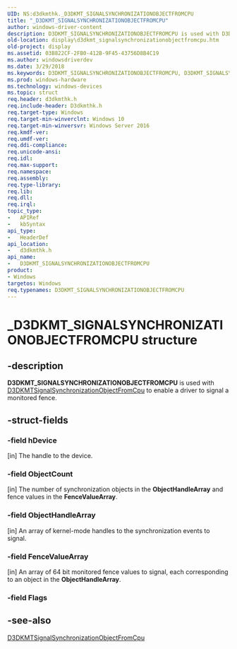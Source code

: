 ```yaml
---
UID: NS:d3dkmthk._D3DKMT_SIGNALSYNCHRONIZATIONOBJECTFROMCPU
title: "_D3DKMT_SIGNALSYNCHRONIZATIONOBJECTFROMCPU"
author: windows-driver-content
description: D3DKMT_SIGNALSYNCHRONIZATIONOBJECTFROMCPU is used with D3DKMTSignalSynchronizationObjectFromCpu to enable a driver to signal a monitored fence.
old-location: display\d3dkmt_signalsynchronizationobjectfromcpu.htm
old-project: display
ms.assetid: 03B822CF-2FB0-412B-9F45-43756D8B4C19
ms.author: windowsdriverdev
ms.date: 3/29/2018
ms.keywords: D3DKMT_SIGNALSYNCHRONIZATIONOBJECTFROMCPU, D3DKMT_SIGNALSYNCHRONIZATIONOBJECTFROMCPU structure [Display Devices], _D3DKMT_SIGNALSYNCHRONIZATIONOBJECTFROMCPU, d3dkmthk/D3DKMT_SIGNALSYNCHRONIZATIONOBJECTFROMCPU, display.d3dkmt_signalsynchronizationobjectfromcpu
ms.prod: windows-hardware
ms.technology: windows-devices
ms.topic: struct
req.header: d3dkmthk.h
req.include-header: D3dkmthk.h
req.target-type: Windows
req.target-min-winverclnt: Windows 10
req.target-min-winversvr: Windows Server 2016
req.kmdf-ver: 
req.umdf-ver: 
req.ddi-compliance: 
req.unicode-ansi: 
req.idl: 
req.max-support: 
req.namespace: 
req.assembly: 
req.type-library: 
req.lib: 
req.dll: 
req.irql: 
topic_type:
-	APIRef
-	kbSyntax
api_type:
-	HeaderDef
api_location:
-	d3dkmthk.h
api_name:
-	D3DKMT_SIGNALSYNCHRONIZATIONOBJECTFROMCPU
product:
- Windows
targetos: Windows
req.typenames: D3DKMT_SIGNALSYNCHRONIZATIONOBJECTFROMCPU
---
```


# _D3DKMT_SIGNALSYNCHRONIZATIONOBJECTFROMCPU structure


## -description


<b>D3DKMT_SIGNALSYNCHRONIZATIONOBJECTFROMCPU</b> is used with <a href="https://msdn.microsoft.com/library/windows/hardware/dn906783">D3DKMTSignalSynchronizationObjectFromCpu</a> to enable a driver to signal a monitored fence.


## -struct-fields




### -field hDevice

[in] The handle to the device.


### -field ObjectCount

[in] The number of synchronization objects in the <b>ObjectHandleArray</b> and fence values in the <b>FenceValueArray</b>. 


### -field ObjectHandleArray

[in] An array of kernel-mode handles to the synchronization events to signal.


### -field FenceValueArray

[in] An array of 64 bit monitored fence values to signal, each corresponding to an object in the <b>ObjectHandleArray</b>.


### -field Flags

 




## -see-also




<a href="https://msdn.microsoft.com/library/windows/hardware/dn906783">D3DKMTSignalSynchronizationObjectFromCpu</a>
 

 

